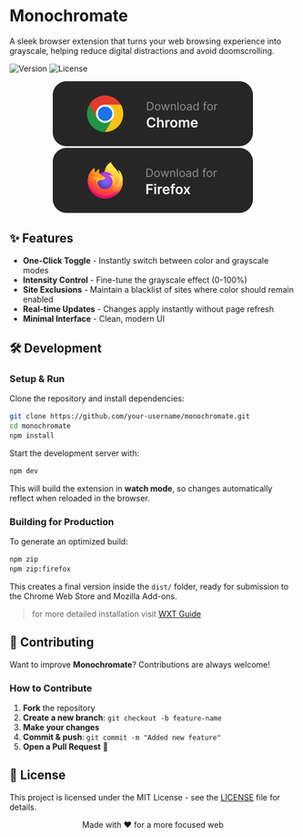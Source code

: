 # Monochromate

A sleek browser extension that turns your web browsing experience into grayscale, helping reduce digital distractions and avoid doomscrolling.

![Version](https://img.shields.io/badge/version-1.3.2-black)
![License](https://img.shields.io/badge/license-MIT-black)

<p align="center">
  <a href="https://chromewebstore.google.com/detail/monochromate/hafcajcllbjnoolpfngclfmmgpikdhlm">
    <img src="./public/chrome_badge.svg" alt="Chrome" />
  </a>
  <a href="https://addons.mozilla.org/en-US/firefox/addon/monochromate/">
    <img src="./public/firefox_badge.svg" alt="Firefox" />
  </a>
</p>

## ✨ Features

- **One-Click Toggle** - Instantly switch between color and grayscale modes
- **Intensity Control** - Fine-tune the grayscale effect (0-100%)
- **Site Exclusions** - Maintain a blacklist of sites where color should remain enabled
- **Real-time Updates** - Changes apply instantly without page refresh
- **Minimal Interface** - Clean, modern UI

## 🛠️ **Development**

### **Setup & Run**

Clone the repository and install dependencies:

```bash
git clone https://github.com/your-username/monochromate.git
cd monochromate
npm install
```

Start the development server with:

```bash
npm dev
```

This will build the extension in **watch mode**, so changes automatically reflect when reloaded in the browser.

### **Building for Production**

To generate an optimized build:

```bash
npm zip
npm zip:firefox
```

This creates a final version inside the `dist/` folder, ready for submission to the Chrome Web Store and Mozilla Add-ons.

> for more detailed installation visit [WXT Guide](https://wxt.dev/guide/introduction.html)

## 🤝 **Contributing**

Want to improve **Monochromate**? Contributions are always welcome!

### **How to Contribute**

1. **Fork** the repository
2. **Create a new branch**: `git checkout -b feature-name`
3. **Make your changes**
4. **Commit & push**: `git commit -m "Added new feature"`
5. **Open a Pull Request** 🎉

## 📝 License

This project is licensed under the MIT License - see the [LICENSE](LICENSE) file for details.

<div align="center">
Made with ♥️ for a more focused web
</div>
